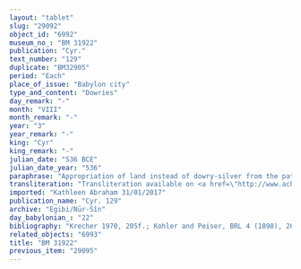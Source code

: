 ```yaml
---
layout: "tablet"
slug: "29092"
object_id: "6992"
museum_no_: "BM 31922"
publication: "Cyr."
text_number: "129"
duplicate: "BM32905"
period: "Each"
place_of_issue: "Babylon city"
type_and_content: "Dowries"
day_remark: "-"
month: "VIII"
month_remark: "-"
year: "3"
year_remark: "-"
king: "Cyr"
king_remark: "-"
julian_date: "536 BCE"
julian_date_year: "536"
paraphrase: "Appropriation of land instead of dowry-silver from the paternal estate. Promissory note for the remaining dowry-silver.<br /> Concerns 24 minas of silver that belong to <strong><sup>f</sup>C</strong>&#39;s dowry and that her husband&rsquo;s father (<strong>A<sub>2</sub></strong>) received (<em>mahāru</em>) from her father (<strong>B</strong>) (cf. Wunsch 1993, no. 109). Apparently, <strong>A<sub>1</sub> </strong>had invested the silver in his own business, so that even years later, after his death, his son, <strong>A<sub>1 </sub></strong>takes possession (<em>leq&ucirc;</em>) of the (i.e. his family&rsquo;s) arable land at the Zabunu- and Hazuzu-ditches, property (<em>bītu)</em> that had been received (by the family) (<em>mahāru</em>) from <strong>D</strong>. The land has thus become part of&nbsp; his wife&rsquo;s dowry instead (<em>kī</em>) of part of the original 24 minas of dowry-silver. By appropriating it, <strong>A<sub>1</sub></strong> acted in accordance with what had been agreed between him and his brothers (<em>aki ṭuppi&scaron;unu</em>, lit. &ldquo;according to their tablets&rdquo;). The remaining (dowry-)silver (<em>rīhtu</em>) will be paid from that part of the paternal estate that remains undivided (<em>kar&ucirc; bīt abi</em>). On <strong><sup>f</sup>C</strong>&rsquo;s dowry, see also BM33114 (= Wunsch 1993, no. 137). Names of 4 witnesses and the scribe.<br /> &nbsp;<br /> <strong>A<sub>1</sub></strong>= Itti-Marduk-balāṭu/Nab&ucirc;-ahhē-iddin//Egibi;<strong> A<sub>2</sub></strong> = Nab&ucirc;-ahhē-iddin/&Scaron;ulāya//Egibi, father of A<sub>1</sub>; <strong>B</strong> = Iddin-Marduk(//Nūr-S&icirc;n); <strong><sup>f</sup>C</strong> = <sup>f</sup>Nuptāya/Iddin-Marduk//Nūr-S&icirc;n, wife of A<sub>1</sub>; <strong>D</strong> = Tabnēa (without affiliation); <strong>E</strong>= Iddin-Nab&ucirc;, brother of A<sub>1</sub>; <strong>F</strong> = Nergal-ēṭir, brother of A<sub>1</sub>"
transliteration: "Transliteration available on <a href=\"http://www.achemenet.com/fr/item/?/sources-textuelles/textes-par-langues-et-ecritures/babylonien/autres-archives-privees/1668043\" target=\"_blank\">Achemenet</a>"
imported: "Kathleen Abraham 31/01/2017"
publication_name: "Cyr. 129"
archive: "Egibi/Nūr-Sîn"
day_babylonian_: "22"
bibliography: "Krecher 1970, 205f.; Kohler and Peiser, BRL 4 (1898), 26f.; Marx, BA 4 (1902), 39; Demuth, BA 3 (1898), 405f.; Weingort 1939, 16f., 30."
related_objects: "6993"
title: "BM 31922"
previous_item: "29095"
---
```

